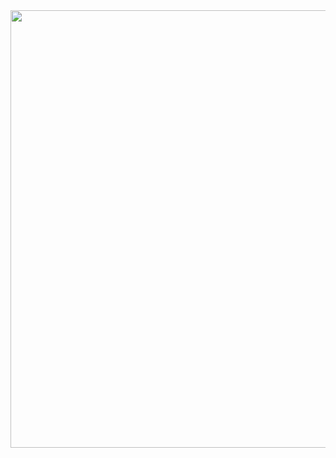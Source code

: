 <img src="https://github.com/estudiomaisum/Mobiliarios_para_primeira_infancia/assets/135167314/1c7def7f-fab9-4cfd-8dc4-318194e76e3d" width="700px"/>

